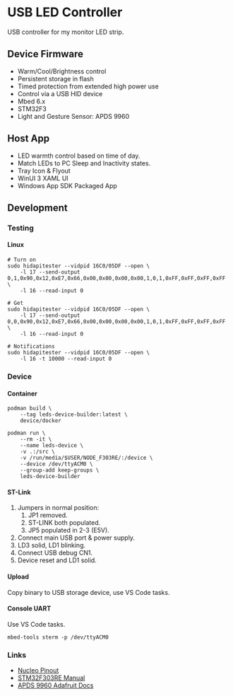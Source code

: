 # USB LED Controller

USB controller for my monitor LED strip.

## Device Firmware

* Warm/Cool/Brightness control
* Persistent storage in flash
* Timed protection from extended high power use
* Control via a USB HID device
* Mbed 6.x
* STM32F3
* Light and Gesture Sensor: APDS 9960

## Host App

* LED warmth control based on time of day.
* Match LEDs to PC Sleep and Inactivity states.
* Tray Icon & Flyout
* WinUI 3 XAML UI
* Windows App SDK Packaged App

## Development

### Testing

#### Linux

    # Turn on
    sudo hidapitester --vidpid 16C0/05DF --open \
        -l 17 --send-output 0,1,0x90,0x12,0xE7,0x66,0x00,0x00,0x00,0x00,1,0,1,0xFF,0xFF,0xFF,0xFF \
        -l 16 --read-input 0

    # Get
    sudo hidapitester --vidpid 16C0/05DF --open \
        -l 17 --send-output 0,0,0x90,0x12,0xE7,0x66,0x00,0x00,0x00,0x00,1,0,1,0xFF,0xFF,0xFF,0xFF \
        -l 16 --read-input 0

    # Notifications
    sudo hidapitester --vidpid 16C0/05DF --open \
        -l 16 -t 10000 --read-input 0

### Device

#### Container

    podman build \
        --tag leds-device-builder:latest \
        device/docker

    podman run \
        --rm -it \
        --name leds-device \
        -v .:/src \
        -v /run/media/$USER/NODE_F303RE/:/device \
        --device /dev/ttyACM0 \
        --group-add keep-groups \
        leds-device-builder

#### ST-Link

1. Jumpers in normal position:
    1. JP1 removed.
    1. ST-LINK both populated.
    1. JP5 populated in 2-3 (E5V).
1. Connect main USB port & power supply.
1. LD3 solid, LD1 blinking.
1. Connect USB debug CN1.
1. Device reset and LD1 solid.

#### Upload

Copy binary to USB storage device, use VS Code tasks.

#### Console UART

Use VS Code tasks.

    mbed-tools sterm -p /dev/ttyACM0

### Links

* [Nucleo Pinout](https://os.mbed.com/platforms/ST-Nucleo-F303RE/)
* [STM32F303RE Manual](https://www.st.com/resource/en/datasheet/stm32f303re.pdf)
* [APDS 9960 Adafruit Docs](https://learn.adafruit.com/adafruit-apds9960-breakout/circuitpython)
